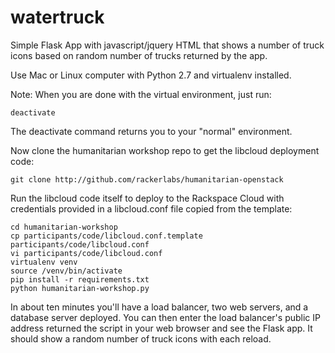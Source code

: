 watertruck
==========

Simple Flask App with javascript/jquery HTML that shows a number of truck icons based on random number of trucks returned by the app.

Use Mac or Linux computer with Python 2.7 and virtualenv installed.

Note: When you are done with the virtual environment, just run:

    deactivate

The deactivate command returns you to your "normal" environment.

Now clone the humanitarian workshop repo to get the libcloud deployment code:

    git clone http://github.com/rackerlabs/humanitarian-openstack

Run the libcloud code itself to deploy to the Rackspace Cloud with credentials provided in a libcloud.conf file copied from the template:

    cd humanitarian-workshop
    cp participants/code/libcloud.conf.template participants/code/libcloud.conf
    vi participants/code/libcloud.conf
    virtualenv venv
    source /venv/bin/activate
    pip install -r requirements.txt
    python humanitarian-workshop.py


In about ten minutes you'll have a load balancer, two web servers, and a database server deployed. You can then enter the load balancer's public IP address returned the script in your web browser and see the Flask app. It should show a random number of truck icons with each reload.
